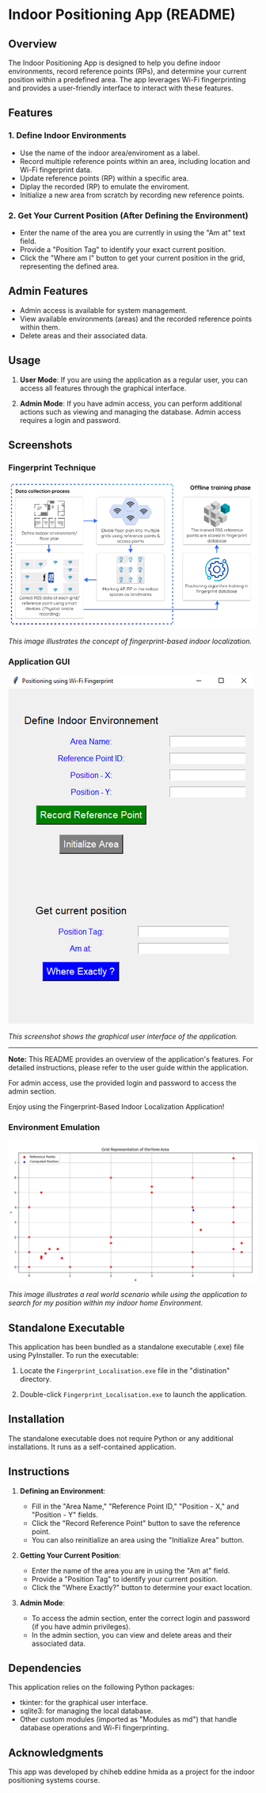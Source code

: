 # Indoor Positioning App (README)

## Overview

The Indoor Positioning App is designed to help you define indoor environments, record reference points (RPs), and determine your current position within a predefined area. The app leverages Wi-Fi fingerprinting and provides a user-friendly interface to interact with these features.

## Features

### 1. Define Indoor Environments
- Use the name of the indoor area/enviroment as a label.
- Record multiple reference points within an area, including location and Wi-Fi fingerprint data.
- Update reference points (RP) within a specific area.
- Diplay the recorded (RP) to emulate the enviroment.
- Initialize a new area from scratch by recording new reference points.

### 2. Get Your Current Position (After Defining the Environment)
- Enter the name of the area you are currently in using the "Am at" text field.
- Provide a "Position Tag" to identify your exact current position.
- Click the "Where am I" button to get your current position in the grid, representing the defined area.

## Admin Features

- Admin access is available for system management.
- View available environments (areas) and the recorded reference points within them.
- Delete areas and their associated data.

## Usage

1. **User Mode**: If you are using the application as a regular user, you can access all features through the graphical interface.

2. **Admin Mode**: If you have admin access, you can perform additional actions such as viewing and managing the database. Admin access requires a login and password.

## Screenshots

### Fingerprint Technique

![Fingerprint Technique](Finger_Print_Technique/Images/fingerprinting_technique_for_indoor_localisation.png)

*This image illustrates the concept of fingerprint-based indoor localization.*

### Application GUI

![Application GUI](Finger_Print_Technique/Images/GUI.png)

*This screenshot shows the graphical user interface of the application.*

---

**Note:** This README provides an overview of the application's features. For detailed instructions, please refer to the user guide within the application.

For admin access, use the provided login and password to access the admin section.

Enjoy using the Fingerprint-Based Indoor Localization Application!

### Environment Emulation

![Application GUI](Finger_Print_Technique\Images\Grid.png)

*This image illustrates a real world scenario while using the application to search for my position within my indoor home Environment.*

## Standalone Executable

This application has been bundled as a standalone executable (.exe) file using PyInstaller. To run the executable:

1. Locate the `Fingerprint_Localisation.exe` file in the "distination" directory.

2. Double-click `Fingerprint_Localisation.exe` to launch the application.

## Installation

The standalone executable does not require Python or any additional installations. It runs as a self-contained application.

## Instructions

1. **Defining an Environment**:
   - Fill in the "Area Name," "Reference Point ID," "Position - X," and "Position - Y" fields.
   - Click the "Record Reference Point" button to save the reference point.
   - You can also reinitialize an area using the "Initialize Area" button.

2. **Getting Your Current Position**:
   - Enter the name of the area you are in using the "Am at" field.
   - Provide a "Position Tag" to identify your current position.
   - Click the "Where Exactly?" button to determine your exact location.

3. **Admin Mode**:
   - To access the admin section, enter the correct login and password (if you have admin privileges).
   - In the admin section, you can view and delete areas and their associated data.

## Dependencies

This application relies on the following Python packages:

- tkinter: for the graphical user interface.
- sqlite3: for managing the local database.
- Other custom modules (imported as "Modules as md") that handle database operations and Wi-Fi fingerprinting.

## Acknowledgments

This app was developed by chiheb eddine hmida as a project for the indoor positioning systems course. 

